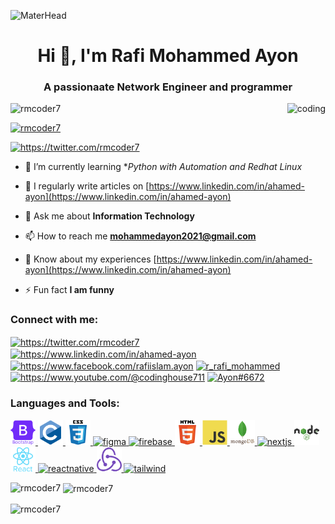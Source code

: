 ![MaterHead](https://www.charpeni.com/static/images/arrow-functions-in-class-properties-might-not-be-as-great-as-we-think/banner.gif)
<h1 align="center">Hi 👋, I'm Rafi Mohammed Ayon</h1>
<h3 align="center">A passionaate Network Engineer and programmer</h3>

<img align="right" alt="coding" src="[https://i.pinimg.com/originals/81/17/8b/81178b47a8598f0c81c4799f2cdd4057.gif](https://www.dreamstime.com/cartoon-stick-drawing-conceptual-illustration-angry-man-businessman-working-typing-laptop-notebook-computer-cartoon-image125163472)">

<p align="left"> <img src="https://komarev.com/ghpvc/?username=rmcoder7&label=Profile%20views&color=0e75b6&style=flat" alt="rmcoder7" /> </p>

<p align="left"> <a href="https://github.com/ryo-ma/github-profile-trophy"><img src="https://github-profile-trophy.vercel.app/?username=rmcoder7" alt="rmcoder7" /></a> </p>

<p align="left"> <a href="https://twitter.com/https://twitter.com/rmcoder7" target="blank"><img src="https://img.shields.io/twitter/follow/https://twitter.com/rmcoder7?logo=twitter&style=for-the-badge" alt="https://twitter.com/rmcoder7" /></a> </p>

- 🌱 I’m currently learning **Python with Automation and Redhat Linux*

- 📝 I regularly write articles on [https://www.linkedin.com/in/ahamed-ayon](https://www.linkedin.com/in/ahamed-ayon)

- 💬 Ask me about **Information Technology**

- 📫 How to reach me **mohammedayon2021@gmail.com**

- 📄 Know about my experiences [https://www.linkedin.com/in/ahamed-ayon](https://www.linkedin.com/in/ahamed-ayon)

- ⚡ Fun fact **I am funny**

<h3 align="left">Connect with me:</h3>
<p align="left">
<a href="https://twitter.com/https://twitter.com/rmcoder7" target="blank"><img align="center" src="https://raw.githubusercontent.com/rahuldkjain/github-profile-readme-generator/master/src/images/icons/Social/twitter.svg" alt="https://twitter.com/rmcoder7" height="30" width="40" /></a>
<a href="https://linkedin.com/in/https://www.linkedin.com/in/ahamed-ayon" target="blank"><img align="center" src="https://raw.githubusercontent.com/rahuldkjain/github-profile-readme-generator/master/src/images/icons/Social/linked-in-alt.svg" alt="https://www.linkedin.com/in/ahamed-ayon" height="30" width="40" /></a>
<a href="https://fb.com/https://www.facebook.com/rafiislam.ayon" target="blank"><img align="center" src="https://raw.githubusercontent.com/rahuldkjain/github-profile-readme-generator/master/src/images/icons/Social/facebook.svg" alt="https://www.facebook.com/rafiislam.ayon" height="30" width="40" /></a>
<a href="https://instagram.com/r_rafi_mohammed" target="blank"><img align="center" src="https://raw.githubusercontent.com/rahuldkjain/github-profile-readme-generator/master/src/images/icons/Social/instagram.svg" alt="r_rafi_mohammed" height="30" width="40" /></a>
<a href="https://www.youtube.com/c/https://www.youtube.com/@codinghouse711" target="blank"><img align="center" src="https://raw.githubusercontent.com/rahuldkjain/github-profile-readme-generator/master/src/images/icons/Social/youtube.svg" alt="https://www.youtube.com/@codinghouse711" height="30" width="40" /></a>
<a href="https://discord.gg/Ayon#6672" target="blank"><img align="center" src="https://raw.githubusercontent.com/rahuldkjain/github-profile-readme-generator/master/src/images/icons/Social/discord.svg" alt="Ayon#6672" height="30" width="40" /></a>
</p>

<h3 align="left">Languages and Tools:</h3>
<p align="left"> <a href="https://getbootstrap.com" target="_blank" rel="noreferrer"> <img src="https://raw.githubusercontent.com/devicons/devicon/master/icons/bootstrap/bootstrap-plain-wordmark.svg" alt="bootstrap" width="40" height="40"/> </a> <a href="https://www.cprogramming.com/" target="_blank" rel="noreferrer"> <img src="https://raw.githubusercontent.com/devicons/devicon/master/icons/c/c-original.svg" alt="c" width="40" height="40"/> </a> <a href="https://www.w3schools.com/css/" target="_blank" rel="noreferrer"> <img src="https://raw.githubusercontent.com/devicons/devicon/master/icons/css3/css3-original-wordmark.svg" alt="css3" width="40" height="40"/> </a> <a href="https://www.figma.com/" target="_blank" rel="noreferrer"> <img src="https://www.vectorlogo.zone/logos/figma/figma-icon.svg" alt="figma" width="40" height="40"/> </a> <a href="https://firebase.google.com/" target="_blank" rel="noreferrer"> <img src="https://www.vectorlogo.zone/logos/firebase/firebase-icon.svg" alt="firebase" width="40" height="40"/> </a> <a href="https://www.w3.org/html/" target="_blank" rel="noreferrer"> <img src="https://raw.githubusercontent.com/devicons/devicon/master/icons/html5/html5-original-wordmark.svg" alt="html5" width="40" height="40"/> </a> <a href="https://developer.mozilla.org/en-US/docs/Web/JavaScript" target="_blank" rel="noreferrer"> <img src="https://raw.githubusercontent.com/devicons/devicon/master/icons/javascript/javascript-original.svg" alt="javascript" width="40" height="40"/> </a> <a href="https://www.mongodb.com/" target="_blank" rel="noreferrer"> <img src="https://raw.githubusercontent.com/devicons/devicon/master/icons/mongodb/mongodb-original-wordmark.svg" alt="mongodb" width="40" height="40"/> </a> <a href="https://nextjs.org/" target="_blank" rel="noreferrer"> <img src="https://cdn.worldvectorlogo.com/logos/nextjs-2.svg" alt="nextjs" width="40" height="40"/> </a> <a href="https://nodejs.org" target="_blank" rel="noreferrer"> <img src="https://raw.githubusercontent.com/devicons/devicon/master/icons/nodejs/nodejs-original-wordmark.svg" alt="nodejs" width="40" height="40"/> </a> <a href="https://reactjs.org/" target="_blank" rel="noreferrer"> <img src="https://raw.githubusercontent.com/devicons/devicon/master/icons/react/react-original-wordmark.svg" alt="react" width="40" height="40"/> </a> <a href="https://reactnative.dev/" target="_blank" rel="noreferrer"> <img src="https://reactnative.dev/img/header_logo.svg" alt="reactnative" width="40" height="40"/> </a> <a href="https://redux.js.org" target="_blank" rel="noreferrer"> <img src="https://raw.githubusercontent.com/devicons/devicon/master/icons/redux/redux-original.svg" alt="redux" width="40" height="40"/> </a> <a href="https://tailwindcss.com/" target="_blank" rel="noreferrer"> <img src="https://www.vectorlogo.zone/logos/tailwindcss/tailwindcss-icon.svg" alt="tailwind" width="40" height="40"/> </a> </p>

<p><img align="left" src="https://github-readme-stats.vercel.app/api/top-langs?username=rmcoder7&show_icons=true&locale=en&layout=compact" alt="rmcoder7" /></p>

<p>&nbsp;<img align="center" src="https://github-readme-stats.vercel.app/api?username=rmcoder7&show_icons=true&locale=en" alt="rmcoder7" /></p>

<p><img align="center" src="https://github-readme-streak-stats.herokuapp.com/?user=rmcoder7&" alt="rmcoder7" /></p>

